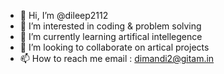 - 👋 Hi, I’m @dileep2112
- 👀 I’m interested in  coding & problem solving
- 🌱 I’m currently learning  artifical intellegence
- 💞️ I’m looking to collaborate on artical projects
- 📫 How to reach me email : dimandi2@gitam.in

<!---
dileep2112/dileep2112 is a ✨ special ✨ repository because its `README.md` (this file) appears on your GitHub profile.
You can click the Preview link to take a look at your changes.
--->
